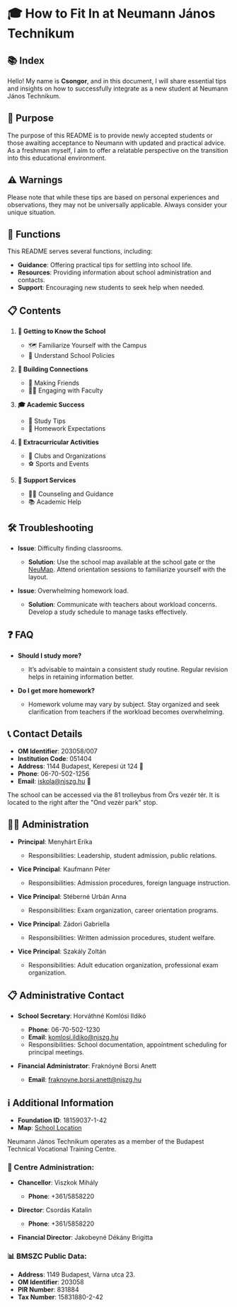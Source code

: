 # 🎓 How to Fit In at Neumann János Technikum

## 📚 Index

Hello! My name is **Csongor**, and in this document, I will share essential tips and insights on how to successfully integrate as a new student at Neumann János Technikum.

## 🎯 Purpose

The purpose of this README is to provide newly accepted students or those awaiting acceptance to Neumann with updated and practical advice. As a freshman myself, I aim to offer a relatable perspective on the transition into this educational environment.

## ⚠️ Warnings

Please note that while these tips are based on personal experiences and observations, they may not be universally applicable. Always consider your unique situation.

## 📖 Functions

This README serves several functions, including:
- **Guidance**: Offering practical tips for settling into school life.
- **Resources**: Providing information about school administration and contacts.
- **Support**: Encouraging new students to seek help when needed.

## 📋 Contents

1. **🏫 Getting to Know the School**
   - 🗺️ Familiarize Yourself with the Campus
   - 📜 Understand School Policies

2. **🤝 Building Connections**
   - 👥 Making Friends
   - 👨‍🏫 Engaging with Faculty

3. **🎓 Academic Success**
   - 📖 Study Tips
   - 📅 Homework Expectations

4. **🎉 Extracurricular Activities**
   - 📅 Clubs and Organizations
   - ⚽ Sports and Events

5. **💬 Support Services**
   - 🧑‍🏫 Counseling and Guidance
   - 📚 Academic Help

## 🛠️ Troubleshooting

- **Issue**: Difficulty finding classrooms.
  - **Solution**: Use the school map available at the school gate or the [NeuMap](https://drive.google.com/file/d/11PLdFJFdyoq9MllXNgAuhuq-XdByshMZ/view). Attend orientation sessions to familiarize yourself with the layout.
  
- **Issue**: Overwhelming homework load.
  - **Solution**: Communicate with teachers about workload concerns. Develop a study schedule to manage tasks effectively.

## ❓ FAQ

- **Should I study more?**
  - It’s advisable to maintain a consistent study routine. Regular revision helps in retaining information better.

- **Do I get more homework?**
  - Homework volume may vary by subject. Stay organized and seek clarification from teachers if the workload becomes overwhelming.

## 📞 Contact Details

- **OM Identifier**: 203058/007
- **Institution Code**: 051404
- **Address**: 1144 Budapest, Kerepesi út 124 🏢
- **Phone**: 06-70-502-1256
- **Email**: iskola@njszg.hu 📧

The school can be accessed via the 81 trolleybus from Örs vezér tér. It is located to the right after the "Ond vezér park" stop.

## 👨‍💼 Administration

- **Principal**: Menyhárt Erika
  - Responsibilities: Leadership, student admission, public relations.

- **Vice Principal**: Kaufmann Péter
  - Responsibilities: Admission procedures, foreign language instruction.

- **Vice Principal**: Stéberné Urbán Anna
  - Responsibilities: Exam organization, career orientation programs.

- **Vice Principal**: Zádori Gabriella
  - Responsibilities: Written admission procedures, student welfare.

- **Vice Principal**: Szakály Zoltán
  - Responsibilities: Adult education organization, professional exam organization.

## 📋 Administrative Contact

- **School Secretary**: Horváthné Komlósi Ildikó
  - **Phone**: 06-70-502-1230
  - **Email**: komlosi.ildiko@njszg.hu
  - Responsibilities: School documentation, appointment scheduling for principal meetings.

- **Financial Administrator**: Fraknóyné Borsi Anett
  - **Email**: fraknoyne.borsi.anett@njszg.hu

## ℹ️ Additional Information

- **Foundation ID**: 18159037-1-42
- **Map**: [School Location](https://maps.app.goo.gl/vt1imEL9EZuwK6UL6)

Neumann János Technikum operates as a member of the Budapest Technical Vocational Training Centre.

### 🏢 Centre Administration:

- **Chancellor**: Viszkok Mihály
  - **Phone**: +361/5858220

- **Director**: Csordás Katalin
  - **Phone**: +361/5858220

- **Financial Director**: Jakobeyné Dékány Brigitta

### 📊 BMSZC Public Data:

- **Address**: 1149 Budapest, Várna utca 23.
- **OM Identifier**: 203058
- **PIR Number**: 831884
- **Tax Number**: 15831880-2-42